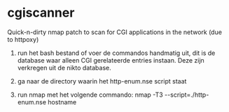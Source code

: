 # cgiscanner
Quick-n-dirty nmap patch to scan for CGI applications in the network (due to httpoxy)

1) run het bash bestand of voer de commandos handmatig uit, dit is de database waar alleen CGI gerelateerde entries instaan. Deze zijn verkregen uit de nikto database.

2) ga naar de directory waarin het http-enum.nse script staat

3) run nmap met het volgende commando: nmap -T3 --script=./http-enum.nse hostname
